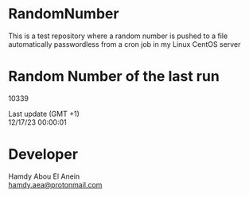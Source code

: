 # RandomNumber    
This is a test repository where a random number is pushed to a file automatically passwordless from a cron job in my Linux CentOS server    
# Random Number of the last run   
10339
      
Last update (GMT +1)    
12/17/23 00:00:01
# Developer    
Hamdy Abou El Anein   
hamdy.aea@protonmail.com
